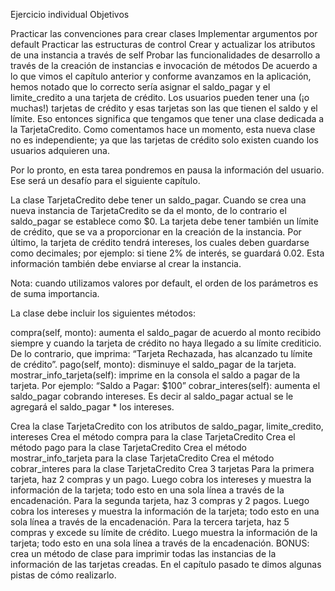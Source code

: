 Ejercicio individual
Objetivos

Practicar las convenciones para crear clases
Implementar argumentos por default
Practicar las estructuras de control
Crear y actualizar los atributos de una instancia a través de self
Probar las funcionalidades de desarrollo a través de la creación de instancias e invocación de métodos
De acuerdo a lo que vimos el capítulo anterior y conforme avanzamos en la aplicación, hemos notado que lo correcto sería asignar el saldo_pagar y el limite_credito a una tarjeta de crédito. Los usuarios pueden tener una (¡o muchas!) tarjetas de crédito y esas tarjetas son las que tienen el saldo y el límite. Eso entonces significa que tengamos que tener una clase dedicada a la TarjetaCredito. Como comentamos hace un momento, esta nueva clase no es independiente; ya que las tarjetas de crédito solo existen cuando los usuarios adquieren una.

Por lo pronto, en esta tarea pondremos en pausa la información del usuario. Ese será un desafío para el siguiente capítulo.

La clase TarjetaCredito debe tener un saldo_pagar. Cuando se crea una nueva instancia de TarjetaCredito se da el monto, de lo contrario el saldo_pagar se establece como $0. La tarjeta debe tener también un límite de crédito, que se va a proporcionar en la creación de la instancia. Por último, la tarjeta de crédito tendrá intereses, los cuales deben guardarse como decimales; por ejemplo: si tiene 2% de interés, se guardará 0.02. Esta información también debe enviarse al crear la instancia.

Nota: cuando utilizamos valores por default, el orden de los parámetros es de suma importancia.  

La clase debe incluir los siguientes métodos:

compra(self, monto): aumenta el saldo_pagar de acuerdo al monto recibido siempre y cuando la tarjeta de crédito no haya llegado a su límite crediticio. De lo contrario, que imprima: “Tarjeta Rechazada, has alcanzado tu límite de crédito”.
pago(self, monto): disminuye el saldo_pagar de la tarjeta.
mostrar_info_tarjeta(self): imprime en la consola el saldo a pagar de la tarjeta. Por ejemplo: “Saldo a Pagar: $100”
cobrar_interes(self): aumenta el saldo_pagar cobrando intereses. Es decir al saldo_pagar actual se le agregará el saldo_pagar * los intereses.

Crea la clase TarjetaCredito con los atributos de saldo_pagar, limite_credito, intereses
Crea el método compra para la clase TarjetaCredito
Crea el método pago para la clase TarjetaCredito
Crea el método mostrar_info_tarjeta para la clase TarjetaCredito
Crea el método cobrar_interes para la clase TarjetaCredito
Crea 3 tarjetas
Para la primera tarjeta, haz 2 compras y un pago. Luego cobra los intereses y muestra la información de la tarjeta; todo esto en una sola línea a través de la encadenación.
Para la segunda tarjeta, haz 3 compras y 2 pagos. Luego cobra los intereses y muestra la información de la tarjeta; todo esto en una sola línea a través de la encadenación.
Para la tercera tarjeta, haz 5 compras y excede su límite de crédito. Luego muestra la información de la tarjeta; todo esto en una sola línea a través de la encadenación.
BONUS: crea un método de clase para imprimir todas las instancias de la información de las tarjetas creadas. En el capítulo pasado te dimos algunas pistas de cómo realizarlo.